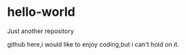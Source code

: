 # hello-world
Just another repository

github here,i would like to enjoy coding,but i can't hold on it.
